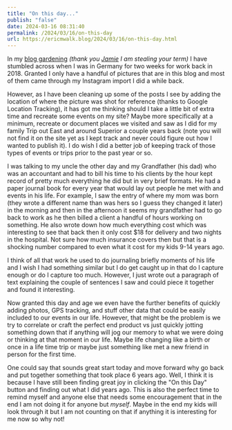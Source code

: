 ```yaml
---
title: "On this day..."
publish: "false"
date: 2024-03-16 08:31:40
permalink: /2024/03/16/on-this-day
url: https://ericmwalk.blog/2024/03/16/on-this-day.html
---
```


In my [blog gardening](https://www.thingelstad.com/2023/09/04/blog-gardening.html) *(thank you [Jamie](https://www.thingelstad.com/) I am stealing your term)* I have stumbled across when I was in Germany for two weeks for work back in 2018. Granted I only have a handful of pictures that are in this blog and most of them came through my Instagram import I did a while back.

However, as I have been cleaning up some of the posts I see by adding the location of where the picture was shot for reference (thanks to Google Location Tracking), it has got me thinking should I take a little bit of extra time and recreate some events on my site? Maybe more specifically at a minimum, recreate or document places we visited and saw as I did for my family Trip out East and around Superior a couple years back (note you will not find it on the site yet as I kept track and never could figure out how I wanted to publish it). I do wish I did a better job of keeping track of those types of events or trips prior to the past year or so.

I was talking to my uncle the other day and my Grandfather (his dad) who was an accountant and had to bill his time to his clients by the hour kept record of pretty much everything he did but in very brief formats. He had a paper journal book for every year that would lay out people he met with and events in his life. For example, I saw the entry of where my mom was born (they wrote a different name than was hers so I guess they changed it later) in the morning and then in the afternoon it seems my grandfather had to go back to work as he then billed a client a handful of hours working on something. He also wrote down how much everything cost which was interesting to see that back then it only cost $18 for delivery and two nights in the hospital. Not sure how much insurance covers then but that is a shocking number compared to even what it cost for my kids 9-14 years ago.

I think of all that work he used to do journaling briefly moments of his life and I wish I had something similar but I do get caught up in that do I capture enough or do I capture too much. However, I just wrote out a paragraph of text explaining the couple of sentences I saw and could piece it together and found it interesting.

Now granted this day and age we even have the further benefits of quickly adding photos, GPS tracking, and stuff other data that could be easily included to our events in our life. However, that might be the problem is we try to correlate or craft the perfect end product vs just quickly jotting something down that if anything will jog our memory to what we were doing or thinking at that moment in our life. Maybe life changing like a birth or once in a life time trip or maybe just something like met a new friend in person for the first time.

One could say that sounds great start today and move forward why go back and put together something that took place 6 years ago. Well, I think it is because I have still been finding great joy in clicking the "On this Day" button and finding out what I did years ago. This is also the perfect time to remind myself and anyone else that needs some encouragement that in the end I am not doing it for anyone but *myself*. Maybe in the end my kids will look through it but I am not counting on that if anything it is interesting for me now so why not!